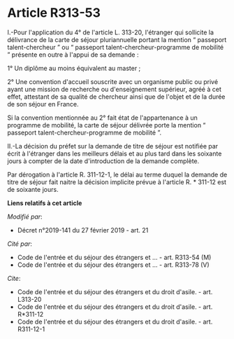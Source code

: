 # Article R313-53

I.-Pour l'application du 4° de l'article L. 313-20, l'étranger qui sollicite la délivrance de la carte de séjour
pluriannuelle portant la mention “ passeport talent-chercheur ” ou “ passeport talent-chercheur-programme de mobilité ”
présente en outre à l'appui de sa demande : 

1° Un diplôme au moins équivalent au master ; 

2° Une convention d'accueil souscrite avec un organisme public ou privé ayant une mission de recherche ou d'enseignement
supérieur, agréé à cet effet, attestant de sa qualité de chercheur ainsi que de l'objet et de la durée de son séjour en
France. 

Si la convention mentionnée au 2° fait état de l'appartenance à un programme de mobilité, la carte de séjour délivrée porte
la mention “ passeport talent-chercheur-programme de mobilité ”. 

II.-La décision du préfet sur la demande de titre de séjour est notifiée par écrit à l'étranger dans les meilleurs délais et
au plus tard dans les soixante jours à compter de la date d'introduction de la demande complète. 

Par dérogation à l'article R. 311-12-1, le délai au terme duquel la demande de titre de séjour fait naitre la décision
implicite prévue à l'article R. * 311-12 est de soixante jours.

**Liens relatifs à cet article**

_Modifié par_:

  - Décret n°2019-141 du 27 février 2019 - art. 21

_Cité par_:

  - Code de l'entrée et du séjour des étrangers et ... - art. R313-54 (M)
  - Code de l'entrée et du séjour des étrangers et ... - art. R313-78 (V)

_Cite_:

  - Code de l'entrée et du séjour des étrangers et du droit d'asile. - art. L313-20
  - Code de l'entrée et du séjour des étrangers et du droit d'asile. - art. R*311-12
  - Code de l'entrée et du séjour des étrangers et du droit d'asile. - art. R311-12-1

